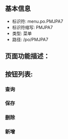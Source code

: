 
## 基本信息

- 标识符: menu.po.PMJPA7
- 标识符缩写: PMJPA7
- 类型: 菜单
- 路径: /po/PMJPA7

## 页面功能描述：





## 按钮列表:


### 查询



### 保存



### 删除



### 新增



